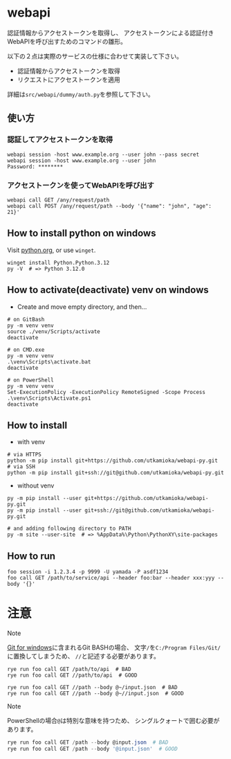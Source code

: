 # webapi

認証情報からアクセストークンを取得し、
アクセストークンによる認証付きWebAPIを呼び出すためのコマンドの雛形。

以下の２点は実際のサービスの仕様に合わせて実装して下さい。

* 認証情報からアクセストークンを取得
* リクエストにアクセストークンを適用

詳細は`src/webapi/dummy/auth.py`を参照して下さい。

## 使い方

### 認証してアクセストークンを取得

```shell
webapi session -host www.example.org --user john --pass secret
webapi session -host www.example.org --user john
Password: ********
```

### アクセストークンを使ってWebAPIを呼び出す

```shell
webapi call GET /any/request/path
webapi call POST /any/request/path --body '{"name": "john", "age": 21}'
```

## How to install python on windows

Visit [python.org](https://www.python.org/downloads/), or use `winget`.

```shell
winget install Python.Python.3.12
py -V  # => Python 3.12.0 
```

## How to activate(deactivate) venv on windows

* Create and move empty directory, and then...

```shell
# on GitBash
py -m venv venv
source ./venv/Scripts/activate
deactivate
```

```shell
# on CMD.exe
py -m venv venv
.\venv\Scripts\activate.bat
deactivate
```

```shell
# on PowerShell
py -m venv venv
Set-ExecutionPolicy -ExecutionPolicy RemoteSigned -Scope Process
.\venv\Scripts\Activate.ps1
deactivate
```

## How to install

* with venv

```shell
# via HTTPS 
python -m pip install git+https://github.com/utkamioka/webapi-py.git
# via SSH
python -m pip install git+ssh://git@github.com/utkamioka/webapi-py.git
```

* without venv

```shell
py -m pip install --user git+https://github.com/utkamioka/webapi-py.git
py -m pip install --user git+ssh://git@github.com/utkamioka/webapi-py.git

# and adding following directory to PATH
py -m site --user-site  # => %AppData%\Python\PythonXY\site-packages 
```

## How to run


```shell
foo session -i 1.2.3.4 -p 9999 -U yamada -P asdf1234 
foo call GET /path/to/service/api --header foo:bar --header xxx:yyy --body '{}' 
```


# 注意


> [!NOTE]
> 
> [Git for windows](https://gitforwindows.org/)に含まれるGit BASHの場合、
> 文字`/`を`C:/Program Files/Git/`に置換してしまうため、
> `//`と記述する必要があります。
> ```shell
> rye run foo call GET /path/to/api  # BAD
> rye run foo call GET //path/to/api  # GOOD
> ```
> ```shell
> rye run foo call GET //path --body @~/input.json  # BAD
> rye run foo call GET //path --body @~//input.json  # GOOD
> ```


> [!NOTE]
> 
> PowerShellの場合`@`は特別な意味を持つため、
> シングルクォートで囲む必要があります。
> ```powershell
> rye run foo call GET /path --body @input.json  # BAD
> rye run foo call GET /path --body '@input.json'  # GOOD
> ```
